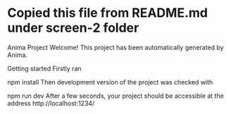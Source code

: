 # Copied this file from README.md under screen-2 folder 
Anima Project
Welcome! This project has been automatically generated by Anima.

Getting started
Firstly ran

npm install
Then development version of the project was checked with

npm run dev
After a few seconds, your project should be accessible at the address http://localhost:1234/

